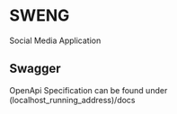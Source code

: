 # SWENG
Social Media Application

## Swagger
OpenApi Specification can be found under (localhost_running_address)/docs